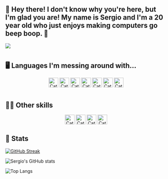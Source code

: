 ## 🧽 Hey there! I don't know why you're here, but I'm glad you are! My name is Sergio and I'm a 20 year old who just enjoys making computers go beep boop. 🧽

<img src="https://thumbs.gfycat.com/HarmfulIcyHuemul-max-1mb.gif"  style="display: block; margin: 0 auto"/>

#
## 🖥️ Languages I'm messing around with...

<p align="center">
<img style="display: inline; margin: 0 auto" alt="Cat" width="30px" src="https://cdn.jsdelivr.net/gh/devicons/devicon/icons/python/python-original.svg">
<img style="display: inline; margin: 0 auto" alt="Cat" width="30px" src="https://cdn.jsdelivr.net/gh/devicons/devicon/icons/javascript/javascript-original.svg">
<img style="display: inline; margin: 0 auto" alt="Cat" width="30px"  src="https://cdn.jsdelivr.net/gh/devicons/devicon/icons/react/react-original.svg">
<img style="display: inline; margin: 0 auto" alt="Cat" width="30px" src="https://cdn.jsdelivr.net/gh/devicons/devicon/icons/nodejs/nodejs-original.svg">
<img style="display: inline; margin: 0 auto" alt="Cat" width="30px"  src="https://cdn.jsdelivr.net/gh/devicons/devicon/icons/html5/html5-original.svg">
<img style="display: inline; margin: 0 auto" alt="Cat" width="30px" src="https://cdn.jsdelivr.net/gh/devicons/devicon/icons/css3/css3-original.svg">
<img style="display: inline; margin: 0 auto" alt="Cat" width="30px"src="https://cdn.jsdelivr.net/gh/devicons/devicon/icons/cplusplus/cplusplus-original.svg"/>
</p>

#
## 🐱‍💻 Other skills

<p align="center">
<img style="display: inline; margin: 0 auto" alt="Cat" width="30px" style="padding-right:10px" src="https://cdn.jsdelivr.net/gh/devicons/devicon/icons/illustrator/illustrator-plain.svg" />
<img style="display: inline; margin: 0 auto" alt="Cat" width="30px" style="padding-right:10px" src="https://cdn.jsdelivr.net/gh/devicons/devicon/icons/photoshop/photoshop-plain.svg" />
<img style="display: inline; margin: 0 auto" alt="Cat" width="30px" style="padding-right:10px" src="https://cdn.jsdelivr.net/gh/devicons/devicon/icons/premierepro/premierepro-original.svg" />
<img style="display: inline; margin: 0 auto" alt="Cat" width="30px" style="padding-right:10px" src="https://cdn.jsdelivr.net/gh/devicons/devicon/icons/aftereffects/aftereffects-original.svg" />
</p>

## 🐡 Stats
[![GitHub Streak](https://streak-stats.demolab.com?user=DogeLovesHipster&theme=synthwave)](https://git.io/streak-stats)

![Sergio's GitHub stats](https://github-readme-stats.vercel.app/api?username=dogeloveshipster&show_icons=true&theme=synthwave)

![Top Langs](https://github-readme-stats.vercel.app/api/top-langs/?username=DogeLovesHipster&theme=synthwave)
